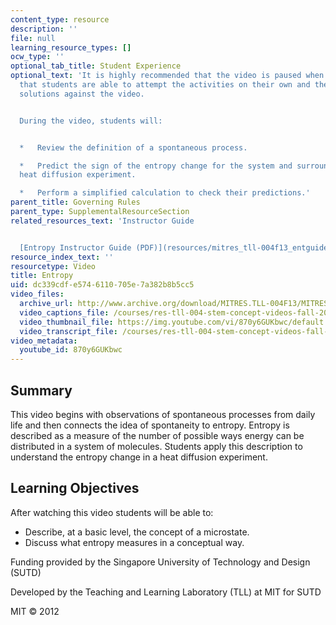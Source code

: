 ```yaml
---
content_type: resource
description: ''
file: null
learning_resource_types: []
ocw_type: ''
optional_tab_title: Student Experience
optional_text: 'It is highly recommended that the video is paused when prompted so
  that students are able to attempt the activities on their own and then check their
  solutions against the video.


  During the video, students will:


  *   Review the definition of a spontaneous process.

  *   Predict the sign of the entropy change for the system and surroundings in a
  heat diffusion experiment.

  *   Perform a simplified calculation to check their predictions.'
parent_title: Governing Rules
parent_type: SupplementalResourceSection
related_resources_text: 'Instructor Guide


  [Entropy Instructor Guide (PDF)](resources/mitres_tll-004f13_entguide)'
resource_index_text: ''
resourcetype: Video
title: Entropy
uid: dc339cdf-e574-6110-705e-7a382b8b5cc5
video_files:
  archive_url: http://www.archive.org/download/MITRES.TLL-004F13/MITRES_TLL-004F13_entropy_intro_300k.mp4
  video_captions_file: /courses/res-tll-004-stem-concept-videos-fall-2013/1767929900c75d26b3d66fb5ac62056a_870y6GUKbwc.vtt
  video_thumbnail_file: https://img.youtube.com/vi/870y6GUKbwc/default.jpg
  video_transcript_file: /courses/res-tll-004-stem-concept-videos-fall-2013/832f857143dd44de83976cc28ee63011_870y6GUKbwc.pdf
video_metadata:
  youtube_id: 870y6GUKbwc
---
```


Summary
-------

This video begins with observations of spontaneous processes from daily life and then connects the idea of spontaneity to entropy. Entropy is described as a measure of the number of possible ways energy can be distributed in a system of molecules. Students apply this description to understand the entropy change in a heat diffusion experiment.

Learning Objectives
-------------------

After watching this video students will be able to:

*   Describe, at a basic level, the concept of a microstate.
*   Discuss what entropy measures in a conceptual way.

Funding provided by the Singapore University of Technology and Design (SUTD)

Developed by the Teaching and Learning Laboratory (TLL) at MIT for SUTD

MIT © 2012